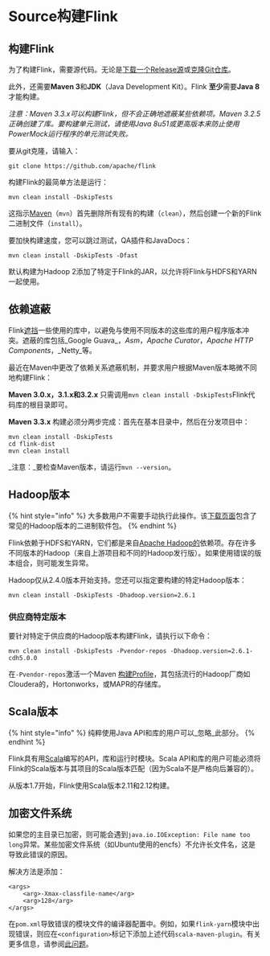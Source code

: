 # Source构建Flink

## 构建Flink

为了构建Flink，需要源代码。无论是[下载一个Release源](http://flink.apache.org/downloads.html)或[克隆Git仓库](https://github.com/apache/flink)。

此外，还需要**Maven 3**和**JDK**（Java Development Kit）。Flink **至少**需要**Java 8**才能构建。

_注意：Maven 3.3.x可以构建Flink，但不会正确地遮蔽某些依赖项。Maven 3.2.5正确创建了库。要构建单元测试，请使用Java 8u51或更高版本来防止使用PowerMock运行程序的单元测试失败。_

要从git克隆，请输入：

```text
git clone https://github.com/apache/flink
```

构建Flink的最简单方法是运行：

```text
mvn clean install -DskipTests
```

这指示[Maven](http://maven.apache.org/)（`mvn`）首先删除所有现有的构建（`clean`），然后创建一个新的Flink二进制文件（`install`）。

要加快构建速度，您可以跳过测试，QA插件和JavaDocs：

```text
mvn clean install -DskipTests -Dfast
```

默认构建为Hadoop 2添加了特定于Flink的JAR，以允许将Flink与HDFS和YARN一起使用。

## 依赖遮蔽

Flink[遮挡](https://maven.apache.org/plugins/maven-shade-plugin/)一些使用的库中，以避免与使用不同版本的这些库的用户程序版本冲突。遮蔽的库包括_Google Guava_，_Asm_，_Apache Curator_，_Apache HTTP Components_，_Netty_等。

最近在Maven中更改了依赖关系遮蔽机制，并要求用户根据Maven版本略微不同地构建Flink：

**Maven 3.0.x，3.1.x和3.2.x** 只需调用`mvn clean install -DskipTests`Flink代码库的根目录即可。

**Maven 3.3.x** 构建必须分两步完成：首先在基本目录中，然后在分发项目中：

```text
mvn clean install -DskipTests
cd flink-dist
mvn clean install
```

_注意：_要检查Maven版本，请运行`mvn --version`。

## Hadoop版本

{% hint style="info" %}
大多数用户不需要手动执行此操作。该[下载页面](http://flink.apache.org/downloads.html)包含了常见的Hadoop版本的二进制软件包。
{% endhint %}

Flink依赖于HDFS和YARN，它们都是来自[Apache Hadoop的](http://hadoop.apache.org/)依赖项。存在许多不同版本的Hadoop（来自上游项目和不同的Hadoop发行版）。如果使用错误的版本组合，则可能发生异常。

Hadoop仅从2.4.0版本开始支持。您还可以指定要构建的特定Hadoop版本：

```text
mvn clean install -DskipTests -Dhadoop.version=2.6.1
```

### 供应商特定版本

要针对特定​​于供应商的Hadoop版本构建Flink，请执行以下命令：

```text
mvn clean install -DskipTests -Pvendor-repos -Dhadoop.version=2.6.1-cdh5.0.0
```

在`-Pvendor-repos`激活一个Maven [构建Profile](http://maven.apache.org/guides/introduction/introduction-to-profiles.html)，其包括流行的Hadoop厂商如Cloudera的，Hortonworks，或MAPR的存储库。

## Scala版本

{% hint style="info" %}
纯粹使用Java API和库的用户可以_忽略_此部分。
{% endhint %}

Flink具有用[Scala](http://scala-lang.org/)编写的API，库和运行时模块。Scala API和库的用户可能必须将Flink的Scala版本与其项目的Scala版本匹配（因为Scala不是严格向后兼容的）。

从版本1.7开始，Flink使用Scala版本2.11和2.12构建。

## 加密文件系统

如果您的主目录已加密，则可能会遇到`java.io.IOException: File name too long`异常。某些加密文件系统（如Ubuntu使用的encfs）不允许长文件名，这是导致此错误的原因。

解决方法是添加：

```text
<args>
    <arg>-Xmax-classfile-name</arg>
    <arg>128</arg>
</args>
```

在`pom.xml`导致错误的模块文件的编译器配置中。例如，如果`flink-yarn`模块中出现错误，则应在`<configuration>`标记下添加上述代码`scala-maven-plugin`。有关更多信息，请参阅[此问题](https://issues.apache.org/jira/browse/FLINK-2003)。

